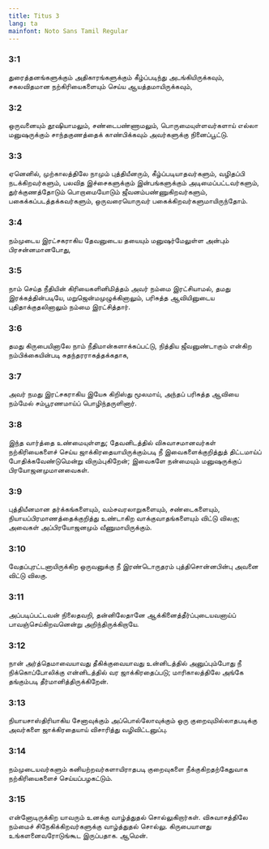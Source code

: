 ```yaml
---
title: Titus 3
lang: ta
mainfont: Noto Sans Tamil Regular
---
```


###  3:1

துரைத்தனங்களுக்கும் அதிகாரங்களுக்கும் கீழ்ப்படிந்து அடங்கியிருக்கவும், சகலவிதமான நற்கிரியைகளையும் செய்ய ஆயத்தமாயிருக்கவும்,

###  3:2

ஒருவனையும் தூஷியாமலும், சண்டைபண்ணாமலும், பொருமையுள்ளவர்களாய் எல்லா மனுஷருக்கும் சாந்தகுணத்தைக் காண்பிக்கவும் அவர்களுக்கு நினைப்பூட்டு.

###  3:3

ஏனெனில், முற்காலத்திலே நாமும் புத்தியீனரும், கீழ்ப்படியாதவர்களும், வழிதப்பி நடக்கிறவர்களும், பலவித இச்சைகளுக்கும் இன்பங்களுக்கும் அடிமைப்பட்டவர்களும், துர்க்குணத்தோடும் பொறாமையோடும் ஜீவனம்பண்ணுகிறவர்களும், பகைக்கப்படத்தக்கவர்களும், ஒருவரையொருவர் பகைக்கிறவர்களுமாயிருந்தோம்.

###  3:4

நம்முடைய இரட்சகராகிய தேவனுடைய தயையும் மனுஷர்மேலுள்ள அன்பும் பிரசன்னமானபோது,

###  3:5

நாம் செய்த நீதியின் கிரியைகளினிமித்தம் அவர் நம்மை இரட்சியாமல், தமது இரக்கத்தின்படியே, மறுஜென்மமுழுக்கினாலும், பரிசுத்த ஆவியினுடைய புதிதாக்குதலினாலும் நம்மை இரட்சித்தார்.

###  3:6

தமது கிருபையினாலே நாம் நீதிமான்களாக்கப்பட்டு, நித்திய ஜீவனுண்டாகும் என்கிற நம்பிக்கையின்படி சுதந்தரராகத்தக்கதாக,

###  3:7

அவர் நமது இரட்சகராகிய இயேசு கிறிஸ்து மூலமாய், அந்தப் பரிசுத்த ஆவியை நம்மேல் சம்பூரணமாய்ப் பொழிந்தருளினார்.

###  3:8

இந்த வார்த்தை உண்மையுள்ளது; தேவனிடத்தில் விசுவாசமானவர்கள் நற்கிரியைகளைச் செய்ய ஜாக்கிரதையாயிருக்கும்படி நீ இவைகளைக்குறித்துத் திட்டமாய்ப் போதிக்கவேண்டுமென்று விரும்புகிறேன்; இவைகளே நன்மையும் மனுஷருக்குப் பிரயோஜனமுமானவைகள்.

###  3:9

புத்தியீனமான தர்க்கங்களையும், வம்சவரலாறுகளையும், சண்டைகளையும், நியாயப்பிரமாணத்தைக்குறித்து உண்டாகிற வாக்குவாதங்களையும் விட்டு விலகு; அவைகள் அப்பிரயோஜனமும் வீணுமாயிருக்கும்.

###  3:10

வேதப்புரட்டனாயிருக்கிற ஒருவனுக்கு நீ இரண்டொருதரம் புத்திசொன்னபின்பு அவனை விட்டு விலகு.

###  3:11

அப்படிப்பட்டவன் நிலைதவறி, தன்னிலேதானே ஆக்கினைத்தீர்ப்புடையவனாய்ப் பாவஞ்செய்கிறவனென்று அறிந்திருக்கிறாயே.

###  3:12

நான் அர்த்தெமாவையாவது தீகிக்குவையாவது உன்னிடத்தில் அனுப்பும்போது நீ நிக்கொப்போலிக்கு என்னிடத்தில் வர ஜாக்கிரதைப்படு; மாரிகாலத்திலே அங்கே தங்கும்படி தீர்மானித்திருக்கிறேன்.

###  3:13

நியாயசாஸ்திரியாகிய சேனாவுக்கும் அப்பொல்லோவுக்கும் ஒரு குறைவுமில்லாதபடிக்கு அவர்களை ஜாக்கிரதையாய் விசாரித்து வழிவிட்டனுப்பு.

###  3:14

நம்முடையவர்களும் கனியற்றவர்களாயிராதபடி குறைவுகளை நீக்குகிறதற்கேதுவாக நற்கிரியைகளைச் செய்யப்பழகட்டும்.

###  3:15

என்னோடிருக்கிற யாவரும் உனக்கு வாழ்த்துதல் சொல்லுகிறார்கள். விசுவாசத்திலே நம்மைச் சிநேகிக்கிறவர்களுக்கு வாழ்த்துதல் சொல்லு. கிருபையானது உங்களனைவரோடுங்கூட இருப்பதாக. ஆமென்.

